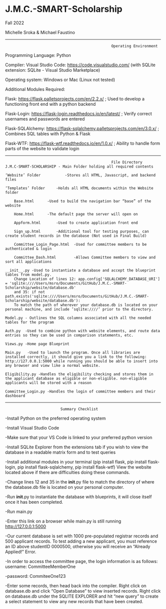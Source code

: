 # J.M.C.-SMART-Scholarship

Fall 2022

Michelle Sroka & Michael Faustino
___________________________________________________________________________________________________________________________________________________________
                                                    Operating Environment
Programming Language: Python

Compiler: Visual Studio Code: https://code.visualstudio.com/ (with SQLite extension: SQLite - Visual Studio Marketplace)

Operating system: Windows or Mac (Linux not tested)

Additional Modules Required: 

Flask: https://flask.palletsprojects.com/en/2.2.x/ ; Used to develop a functioning front end with a python backend

Flask-Login: https://flask-login.readthedocs.io/en/latest/ ; Verify correct usernames and passwords are entered

Flask-SQLAlchemy: https://flask-sqlalchemy.palletsprojects.com/en/3.0.x/ ; Combines SQL tables with Python & Flask

Flask-WTF: https://flask-wtf.readthedocs.io/en/1.0.x/ ; Ability to handle form parts of the website to validate login
___________________________________________________________________________________________________________________________________________________________

                                                    File Directory
    J.M.C-SMART-SCHOLARSHIP - Main Folder holding all required contents

	‘Website’ Folder           -Stores all HTML, Javascript, and backend files

	‘Templates’ Folder 	   -Holds all HTML documents within the Website folder

		Base.html 	   -Used to build the navigation bar “base” of the website

		Home.html 	   -The default page the server will open on

		Appform.html 	   -Used to create application front end

		Sign_up.html 	   -Additional tool for testing purposes, can create student records in the database (Not used in Final Build)

		Committee_Login_Page.html  -Used for committee members to be authenticated & login

		Committee_Dash.html  	   -Allows Committee members to view and sort all applications

	__init__.py -Used to instantiate a database and accept the blueprint tables from model.py.
		Change Location of lines 12: app.config['SQLALCHEMY_DATABASE_URI'] = 'sqlite:////Users/msro/Documents/GitHub/J.M.C.-SMART-Scholarship/website/database.db'
		and 35: if not path.exists('sqlite:////Users/msro/Documents/GitHub/J.M.C.-SMART-Scholarship/website/database.db'):
		To match the path of wherever your database.db is located on your personal machine, and include ’sqlite:////’ prior to the directory.

	Model.py - Outlines the SQL columns associated with all the needed tables for the program

	Auth.py  -Used to combine python with website elements, and route data entries so they can be used in comparison statements, etc.

	Views.py -Home page Blueprint

	Main.py   -Used to launch the program. Once all libraries are installed correctly, it should give you a link to the following: http://127.0.0.1:5000 while running you should be able to insert into any browser and view like a normal website.

	Eligibility.py -Handles the eligibility checking and stores them in the applicant database as eligible or non-eligible. non-eligible applicants will be stored with a reason

	Committee_Login.py -Handles the login of committee members and their dashboard
___________________________________________________________________________________________________________________________________________________________
						    
						   	 Summary Checklist
-Install Python on the preferred operating system

-Install Visual Studio Code 

-Make sure that your VS Code is linked to your preferred python version

-Install SQLite Explorer from the extensions tab if you wish to view the database in a readable matrix form and to test queries

-Install additional modules in your terminal (pip install flask, pip install flask-login, pip install flask-sqlalchemy, pip install flask-wtf) View the website located above if there are difficulties doing these commands.

-Change lines 12 and 35 in the __init__.py file to match the directory of where the database.db file is located on your personal computer. 

-Run __init__.py to instantiate the database with blueprints, it will close itself once it has been completed.

-Run main.py

-Enter this link on a browser while main.py is still running http://127.0.0.1:5000

-Our current database is set with 1000 pre-populated registrar records and 500 applicant records. To test adding a new applicant, you must reference an ID above studentID 0000500, otherwise you will receive an “Already Applied!” Error.

-In order to access the committee page, the login information is as follows: username: CommitteeMemberOne

-password: CommiteeOne123

-Enter some records, then head back into the compiler. Right click on database.db and click “Open Database” to view inserted records. Right click on database.db under the SQLITE EXPLORER and hit “new query” to create a select statement to view any new records that have been created.
